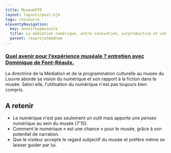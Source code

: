 ```yaml
---
title: MuseumXTD
layout: layouts/post.njk
tags: ressource
eleventyNavigation:
  key: avenirexpmuseale
  title: La médiation numérique, entre innovation, surproduction et sobriété…
  parent: rexprojetmednum
---
```

### [Quel avenir pour l’expérience muséale ? entretien avec Dominique de Font-Réaulx.](https://esprit.presse.fr/video/quel-avenir-pour-l-experience-museale-43142?fbclid=IwAR3A3Fm_WPuwZQfPQlNMKpWuAQzeqjevpaA33H339FrvnV3hOT1ANUD8l18) 

La directrice de la Médiation et de la programmation culturelle au musée du Louvre aborde sa vision du numérique et son rapport à la fiction dans le musée. Selon elle, l'utilisation du numérique n'est pas toujours bien compris.

## A retenir
- Le numérique n'est pas seulement un outil mais apporte une *pensée numérique* au sein du musée (7'15). 
- Comment le numérique « est une chance » pour le musée, grâce à son potentiel de narration. 
- Que le visiteur accepte le regard subjectif du musée et préfère même se laisser guider par lui. 
